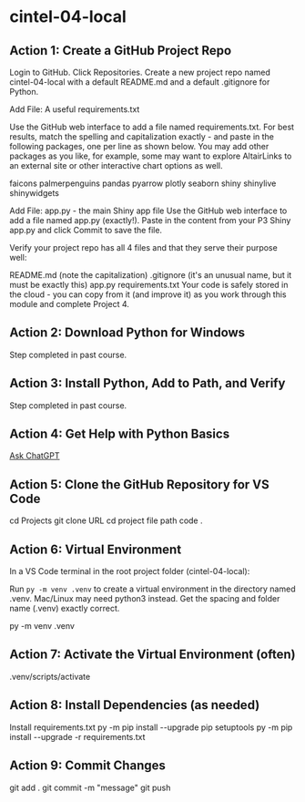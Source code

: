 # cintel-04-local
## Action 1: Create a GitHub Project Repo
Login to GitHub. Click Repositories. Create a new project repo named cintel-04-local with a default README.md and a default .gitignore for Python. 

Add File: A useful requirements.txt

Use the GitHub web interface to add a file named requirements.txt. For best results, match the spelling and capitalization exactly - and paste in the following packages, one per line as shown below. You may add other packages as you like, for example, some may want to explore AltairLinks to an external site or other interactive chart options as well. 

 

faicons
palmerpenguins
pandas
pyarrow
plotly
seaborn
shiny
shinylive
shinywidgets
 

Add File: app.py - the main Shiny app file
Use the GitHub web interface to add a file named app.py (exactly!). Paste in the content from your P3 Shiny app.py and click Commit to save the file. 

Verify your project repo has all 4 files and that they serve their purpose well:

README.md (note the capitalization)
.gitignore (it's an unusual name, but it must be exactly this)
app.py
requirements.txt
Your code is safely stored in the cloud - you can copy from it (and improve it) as you work through this module and complete Project 4. 
## Action 2: Download Python for Windows
Step completed in past course.
## Action 3: Install Python, Add to Path, and Verify
Step completed in past course.
## Action 4: Get Help with Python Basics
[Ask ChatGPT](https://chatgpt.com/share/686d2103-ac1c-8005-b1bf-cf3ca2ea66de)
## Action 5: Clone the GitHub Repository for VS Code
cd Projects
git clone URL
cd project file path
code .
## Action 6: Virtual Environment
In a VS Code terminal in the root project folder (cintel-04-local):

Run `py -m venv .venv` to create a virtual environment in the directory named .venv.   Mac/Linux may need python3 instead. Get the spacing and folder name (.venv) exactly correct. 

py -m venv .venv
## Action 7: Activate the Virtual Environment (often)
.venv/scripts/activate
## Action 8: Install Dependencies  (as needed)
Install requirements.txt
py -m pip install --upgrade pip setuptools
py -m pip install --upgrade -r requirements.txt
## Action 9: Commit Changes
git add .
git commit -m "message"
git push
